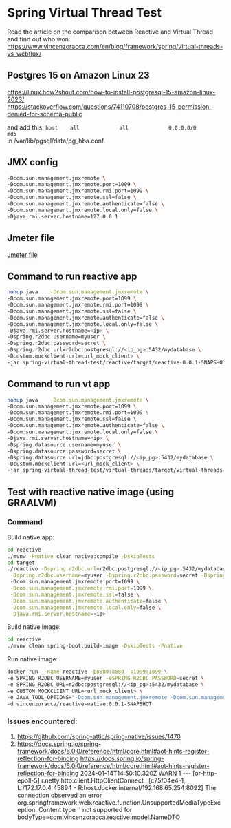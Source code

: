# Spring Virtual Thread Test

Read the article on the comparison between Reactive and Virtual Thread and find out who won: \
https://www.vincenzoracca.com/en/blog/framework/spring/virtual-threads-vs-webflux/

## Postgres 15 on Amazon Linux 23

https://linux.how2shout.com/how-to-install-postgresql-15-amazon-linux-2023/ \
https://stackoverflow.com/questions/74110708/postgres-15-permission-denied-for-schema-public

and add this:
`host    all             all             0.0.0.0/0            md5` \
in /var/lib/pgsql/data/pg_hba.conf.

## JMX config
```bash
-Dcom.sun.management.jmxremote \
-Dcom.sun.management.jmxremote.port=1099 \
-Dcom.sun.management.jmxremote.rmi.port=1099 \
-Dcom.sun.management.jmxremote.ssl=false \
-Dcom.sun.management.jmxremote.authenticate=false \
-Dcom.sun.management.jmxremote.local.only=false \
-Djava.rmi.server.hostname=127.0.0.1
```

## Jmeter file
[Jmeter file](vt-vs-webflux.jmx)

## Command to run reactive app
```bash
nohup java    -Dcom.sun.management.jmxremote \
-Dcom.sun.management.jmxremote.port=1099 \
-Dcom.sun.management.jmxremote.rmi.port=1099 \
-Dcom.sun.management.jmxremote.ssl=false \
-Dcom.sun.management.jmxremote.authenticate=false \
-Dcom.sun.management.jmxremote.local.only=false \
-Djava.rmi.server.hostname=<ip> \
-Dspring.r2dbc.username=myuser \
-Dspring.r2dbc.password=secret \
-Dspring.r2dbc.url=r2dbc:postgresql://<ip_pg>:5432/mydatabase \
-Dcustom.mockclient-url=<url_mock_client> \
-jar spring-virtual-thread-test/reactive/target/reactive-0.0.1-SNAPSHOT.jar &
```

## Command to run vt app
```bash
nohup java    -Dcom.sun.management.jmxremote \
-Dcom.sun.management.jmxremote.port=1099 \
-Dcom.sun.management.jmxremote.rmi.port=1099 \
-Dcom.sun.management.jmxremote.ssl=false \
-Dcom.sun.management.jmxremote.authenticate=false \
-Dcom.sun.management.jmxremote.local.only=false \
-Djava.rmi.server.hostname=<ip> \
-Dspring.datasource.username=myuser \
-Dspring.datasource.password=secret \
-Dspring.datasource.url=jdbc:postgresql://<ip_pg>:5432/mydatabase \
-Dcustom.mockclient-url=<url_mock_client> \
-jar spring-virtual-thread-test/virtual-threads/target/virtual-threads-0.0.1-SNAPSHOT.jar &
```

## Test with reactive native image (using GRAALVM)

### Command

Build native app:
```bash
cd reactive
./mvnw -Pnative clean native:compile -DskipTests
cd target
./reactive -Dspring.r2dbc.url=r2dbc:postgresql://<ip_pg>:5432/mydatabase \
 -Dspring.r2dbc.username=myuser -Dspring.r2dbc.password=secret -Dspring.sql.init.mode=never
 -Dcom.sun.management.jmxremote.port=1099 \
 -Dcom.sun.management.jmxremote.rmi.port=1099 \
 -Dcom.sun.management.jmxremote.ssl=false \
 -Dcom.sun.management.jmxremote.authenticate=false \
 -Dcom.sun.management.jmxremote.local.only=false \
 -Djava.rmi.server.hostname=<ip>
```

Build native image:
```bash
cd reactive
./mvnw clean spring-boot:build-image -DskipTests -Pnative
```
Run native image:
```bash
docker run --name reactive -p8080:8080 -p1099:1099 \
-e SPRING_R2DBC_USERNAME=myuser -eSPRING_R2DBC_PASSWORD=secret \
-e SPRING_R2DBC_URL=r2dbc:postgresql://<ip_pg>:5432/mydatabase \
-e CUSTOM_MOCKCLIENT_URL=<url_mock_client> \
-e JAVA_TOOL_OPTIONS="-Dcom.sun.management.jmxremote -Dcom.sun.management.jmxremote.port=1099 -Dcom.sun.management.jmxremote.rmi.port=1099 -Dcom.sun.management.jmxremote.ssl=false -Dcom.sun.management.jmxremote.authenticate=false -Dcom.sun.management.jmxremote.local.only=false -Djava.rmi.server.hostname=<ip>" \
-d vincenzoracca/reactive-native:0.0.1-SNAPSHOT

```
### Issues encountered:
1. https://github.com/spring-attic/spring-native/issues/1470
2. https://docs.spring.io/spring-framework/docs/6.0.0/reference/html/core.html#aot-hints-register-reflection-for-binding
   https://docs.spring.io/spring-framework/docs/6.0.0/reference/html/core.html#aot-hints-register-reflection-for-binding
   2024-01-14T14:50:10.320Z  WARN 1 --- [or-http-epoll-5] r.netty.http.client.HttpClientConnect    : [c75f04e4-1, L:/172.17.0.4:45894 - R:host.docker.internal/192.168.65.254:8092] The connection observed an error
   org.springframework.web.reactive.function.UnsupportedMediaTypeException: Content type '' not supported for bodyType=com.vincenzoracca.reactive.model.NameDTO



